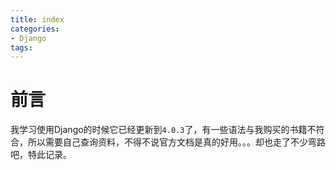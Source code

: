 ```yaml
---
title: index
categories:
- Django
tags:
---
```



# 前言
我学习使用Django的时候它已经更新到`4.0.3`了，有一些语法与我购买的书籍不符合，所以需要自己查询资料，不得不说官方文档是真的好用。。。却也走了不少弯路吧，特此记录。